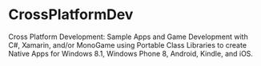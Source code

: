 CrossPlatformDev
================

Cross Platform Development: Sample Apps and Game Development with C#, Xamarin, and/or MonoGame using Portable Class Libraries to create Native Apps for Windows 8.1, Windows Phone 8, Android, Kindle, and iOS.
